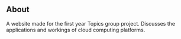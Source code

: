 ## About
A website made for the first year Topics group project. Discusses the applications and workings of cloud computing platforms.
